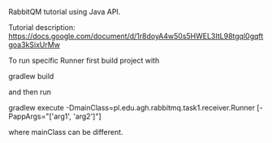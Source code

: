 RabbitQM tutorial using Java API.

Tutorial description:
https://docs.google.com/document/d/1r8doyA4w50s5HWEL3ItL98tgql0gqftgoa3kSixUrMw

To run specific Runner first build project with

  gradlew build
  
  and then run

  gradlew execute -DmainClass=pl.edu.agh.rabbitmq.task1.receiver.Runner [-PappArgs="['arg1', 'arg2']"]

where mainClass can be different.

